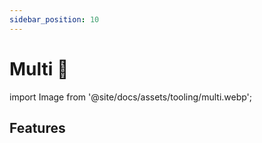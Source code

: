 ```yaml
---
sidebar_position: 10
---
```


# Multi 🚧

import Image from '@site/docs/assets/tooling/multi.webp';

<div style={{textAlign: 'center'}}>
  <LazyLoadImage src={Image} style={{width: "750px"}} />
</div>

## Features
